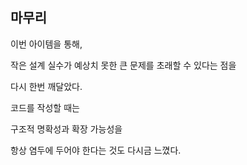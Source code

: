 ## 마무리

이번 아이템을 통해,

작은 설계 실수가 예상치 못한 큰 문제를 초래할 수 있다는 점을

다시 한번 깨달았다. 

코드를 작성할 때는

구조적 명확성과 확장 가능성을

항상 염두에 두어야 한다는 것도 다시금 느꼈다.